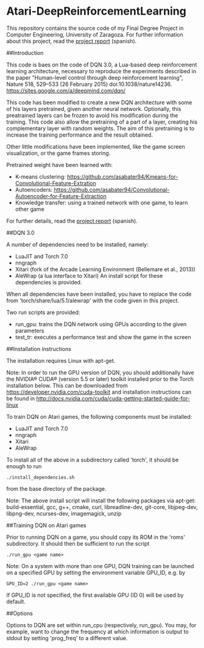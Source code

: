 # Atari-DeepReinforcementLearning


This repository contains the source code of my Final Degree Project in Computer Engineering, University of Zaragoza. For further information about this project, read the [project report](report.pdf) (spanish).


##Introduction

This code is baes on the code of DQN 3.0, a Lua-based deep reinforcement
learning architecture, necessary to reproduce the experiments
described in the paper "Human-level control through deep reinforcement
learning", Nature 518, 529–533 (26 February 2015) doi:10.1038/nature14236.<br />
	https://sites.google.com/a/deepmind.com/dqn/

This code has been modified to create a new DQN architecture with some of his 
layers pretrained, given another neural network. Optionally, this preatrained
layers can be frozen to avoid his modification during the training. This code 
also allow the pretraining of a part of a layer, creating his complementary 
layer with random weights. The aim of this pretraining is to increase the 
training performance and the result obtained.

Other little modifications have been implemented, like the game screen 
visualization, or the game frames storing.


Pretrained weight have been learned with: 
  - K-means clustering: https://github.com/asabater94/Kmeans-for-Convolutional-Feature-Extration
  - Autoencoders: https://github.com/asabater94/Convolutional-Autoencoder-for-Feature-Extraction
  - Knowledge transfer: using a trained network with one game, to learn other game

For further details, read the [project report](report.pdf) (spanish).

##DQN 3.0

A number of dependencies need to be installed, namely:
  * LuaJIT and Torch 7.0
  * nngraph
  * Xitari (fork of the Arcade Learning Environment (Bellemare et al., 2013))
  * AleWrap (a lua interface to Xitari)
An install script for these dependencies is provided.

When all dependencies have been installed, you have to replace the code from 
'torch/share/lua/5.1/alewrap' with the code given in this project.

Two run scripts are provided:
  - run_gpu: trains the DQN network using GPUs according to the given parameters
  - test_tr: executes a performance test and show the game in the screen



##Installation instructions

The installation requires Linux with apt-get.

Note: In order to run the GPU version of DQN, you should additionally have the
NVIDIA® CUDA® (version 5.5 or later) toolkit installed prior to the Torch
installation below.
This can be downloaded from https://developer.nvidia.com/cuda-toolkit
and installation instructions can be found in
http://docs.nvidia.com/cuda/cuda-getting-started-guide-for-linux


To train DQN on Atari games, the following components must be installed:<br />
  * LuaJIT and Torch 7.0
  * nngraph
  * Xitari
  * AleWrap

To install all of the above in a subdirectory called 'torch', it should be enough to run

    ./install_dependencies.sh

from the base directory of the package.


Note: The above install script will install the following packages via apt-get:
build-essential, gcc, g++, cmake, curl, libreadline-dev, git-core, libjpeg-dev,
libpng-dev, ncurses-dev, imagemagick, unzip



##Training DQN on Atari games

Prior to running DQN on a game, you should copy its ROM in the 'roms' subdirectory.
It should then be sufficient to run the script

    ./run_gpu <game name>


Note: On a system with more than one GPU, DQN training can be launched on a
specified GPU by setting the environment variable GPU_ID, e.g. by

    GPU_ID=2 ./run_gpu <game name>

If GPU_ID is not specified, the first available GPU (ID 0) will be used by default.



##Options

Options to DQN are set within run_cpu (respectively, run_gpu). You may,
for example, want to change the frequency at which information is output 
to stdout by setting 'prog_freq' to a different value.

